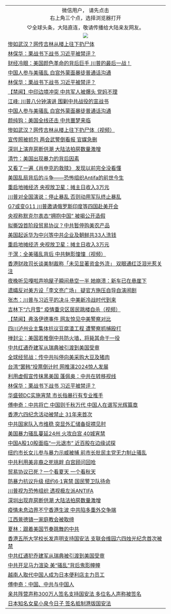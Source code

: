 
 <table>
    <tr>
    <td colspan="2" align="center">微信用户， 请先点击<br/>右上角三个点，选择浏览器打开</td>
  </tr>
  <tr>
<td colspan="2" align="center">
♡全球头条，大陆直连，敬请传播给大陆亲友网友。
 </td>
</tr>

 <tr>
    <td colspan="2" align=center><img src="https://cdn.jsdelivr.net/gh/gyoupiodf/im1/%E7%BD%91%E9%97%A8%E6%96%B0%E9%97%BB1.jpg"></td>
 </tr>
<tr><td colspan="2" align="left"><a href="https://d2ussvvbz02fvz.cloudfront.net/?name=c1179095&key=yxcfwotsahekrvct&from=gy1">惨如武汉？网传吉林从楼上往下扔尸体</a></td></tr>
<tr><td colspan="2" align="left"><a href="https://d2ussvvbz02fvz.cloudfront.net/?name=c1179016&key=yxcfwotsahekrvct&from=gy1">林保华：栗战书下战书 习近平被禁评？</a></td></tr>
<tr><td colspan="2" align="left"><a href="https://d2ussvvbz02fvz.cloudfront.net/?name=c1179075&key=yxcfwotsahekrvct&from=gy1">财经冷眼：美国颜色革命的背后巨手 川普的最后一战！</a></td></tr>
<tr><td colspan="2" align="left"><a href="https://d2ussvvbz02fvz.cloudfront.net/?name=c1179093&key=yxcfwotsahekrvct&from=gy1">中国人参与美骚乱 白宫外蒙面暴徒普通话沟通</a></td></tr>
<tr><td colspan="2" align="left"><a href="https://d2ussvvbz02fvz.cloudfront.net/?name=c1179040&key=yxcfwotsahekrvct&from=gy1">林保华：栗战书下战书  习近平被禁评？</a></td></tr>
<tr><td colspan="2" align="left"><a href="https://d2ussvvbz02fvz.cloudfront.net/?name=c1179101&key=yxcfwotsahekrvct&from=gy1">【禁闻】中印边境冲突 中共军人被爆头 党妈不理</a></td></tr>
<tr><td colspan="2" align="left"><a href="https://d2ussvvbz02fvz.cloudfront.net/?name=c1179073&key=yxcfwotsahekrvct&from=gy1">江峰: 川普八分钟演讲  围剿中共战役的宣战书</a></td></tr>
<tr><td colspan="2" align="left"><a href="https://d2ussvvbz02fvz.cloudfront.net/?name=c1179039&key=yxcfwotsahekrvct&from=gy1">中国人参与美骚乱  白宫外蒙面暴徒普通话沟通</a></td></tr>
<tr><td colspan="2" align="left"><a href="https://d2ussvvbz02fvz.cloudfront.net/?name=c1179043&key=yxcfwotsahekrvct&from=gy1">颜纯钩：美国全线还击 中共噩梦来临</a></td></tr>
<tr><td colspan="2" align="left"><a href="https://d2ussvvbz02fvz.cloudfront.net/?name=c1179058&key=yxcfwotsahekrvct&from=gy1">惨如武汉？网传吉林从楼上往下扔尸体（视频）</a></td></tr>
<tr><td colspan="2" align="left"><a href="https://d2ussvvbz02fvz.cloudfront.net/?name=c1179102&key=yxcfwotsahekrvct&from=gy1">宣传照被抓包 两会武警倒看报 官媒急删</a></td></tr>
<tr><td colspan="2" align="left"><a href="https://d2ussvvbz02fvz.cloudfront.net/?name=c1179086&key=yxcfwotsahekrvct&from=gy1">深圳上演弃房断供潮 大陆法拍房数量激增</a></td></tr>
<tr><td colspan="2" align="left"><a href="https://d2ussvvbz02fvz.cloudfront.net/?name=c1179118&key=yxcfwotsahekrvct&from=gy1">清竹：美国出现暴力的背后因素</a></td></tr>
<tr><td colspan="2" align="left"><a href="https://d2ussvvbz02fvz.cloudfront.net/?name=c1179059&key=yxcfwotsahekrvct&from=gy1">又看了一遍《肖申克的救赎》 发现以前完全没看懂</a></td></tr>
<tr><td colspan="2" align="left"><a href="https://d2ussvvbz02fvz.cloudfront.net/?name=c1179098&key=yxcfwotsahekrvct&from=gy1">美国乱局背后的斗争——恐怖组织Antifa的前世今生</a></td></tr>
<tr><td colspan="2" align="left"><a href="https://d2ussvvbz02fvz.cloudfront.net/?name=c1179092&key=yxcfwotsahekrvct&from=gy1">重启地摊经济 央视放卫星：摊主日收入3万元</a></td></tr>
<tr><td colspan="2" align="left"><a href="https://d2ussvvbz02fvz.cloudfront.net/?name=c1179119&key=yxcfwotsahekrvct&from=gy1">川普对全国演说：停止暴乱 否则动用军队终止暴乱</a></td></tr>
<tr><td colspan="2" align="left"><a href="https://d2ussvvbz02fvz.cloudfront.net/?name=c1179096&key=yxcfwotsahekrvct&from=gy1">G7或变G11 川普邀请俄罗斯印度等四国赴美开会</a></td></tr>
<tr><td colspan="2" align="left"><a href="https://d2ussvvbz02fvz.cloudfront.net/?name=c1179115&key=yxcfwotsahekrvct&from=gy1">央视称默克尔表态“拥抱中国” 被揭公开造假</a></td></tr>
<tr><td colspan="2" align="left"><a href="https://d2ussvvbz02fvz.cloudfront.net/?name=c1179116&key=yxcfwotsahekrvct&from=gy1">拟撕毁首阶段贸易协议？中共暂停购美农产品</a></td></tr>
<tr><td colspan="2" align="left"><a href="https://d2ussvvbz02fvz.cloudfront.net/?name=c1179051&key=yxcfwotsahekrvct&from=gy1">美国起诉华为中兴等中共企业及朝鲜共33人洗钱</a></td></tr>
<tr><td colspan="2" align="left"><a href="https://d2ussvvbz02fvz.cloudfront.net/?name=c1179057&key=yxcfwotsahekrvct&from=gy1">重启地摊经济 央视放卫星：摊主日收入3万元</a></td></tr>
<tr><td colspan="2" align="left"><a href="https://d2ussvvbz02fvz.cloudfront.net/?name=c1179003&key=yxcfwotsahekrvct&from=gy1">于溟：全美骚乱背后  中共魅影憧憧（视频）</a></td></tr>
<tr><td colspan="2" align="left"><a href="https://d2ussvvbz02fvz.cloudfront.net/?name=c1179022&key=yxcfwotsahekrvct&from=gy1">香港财政司长谈美制裁称「未见显著资金外流」 双眼通红泛泪光惹关注</a></td></tr>
<tr><td colspan="2" align="left"><a href="https://d2ussvvbz02fvz.cloudfront.net/?name=c1179062&key=yxcfwotsahekrvct&from=gy1">夜晚听见嘎啦声响屋子瞬间悬空一半 她崩溃：新车已在悬崖下</a></td></tr>
<tr><td colspan="2" align="left"><a href="https://d2ussvvbz02fvz.cloudfront.net/?name=c1179083&key=yxcfwotsahekrvct&from=gy1">遗孀反对美方设「李文亮广场」 疑官方施压自导自演闹剧</a></td></tr>
<tr><td colspan="2" align="left"><a href="https://d2ussvvbz02fvz.cloudfront.net/?name=c1179114&key=yxcfwotsahekrvct&from=gy1">张杰：川普与习近平的决斗  中美新冷战时代到来</a></td></tr>
<tr><td colspan="2" align="left"><a href="https://d2ussvvbz02fvz.cloudfront.net/?name=c1179042&key=yxcfwotsahekrvct&from=gy1">吉林下“六月雪”  疫情重灾区居民跳楼自杀（视频）</a></td></tr>
<tr><td colspan="2" align="left"><a href="https://d2ussvvbz02fvz.cloudfront.net/?name=c1179103&key=yxcfwotsahekrvct&from=gy1">【禁闻】弗洛伊德事件 网友惊见中美警察对比</a></td></tr>
<tr><td colspan="2" align="left"><a href="https://d2ussvvbz02fvz.cloudfront.net/?name=c1179107&key=yxcfwotsahekrvct&from=gy1">四川泸州业主集体抗议豆腐渣工程 遭警察抓捕殴打</a></td></tr>
<tr><td colspan="2" align="left"><a href="https://d2ussvvbz02fvz.cloudfront.net/?name=c1179056&key=yxcfwotsahekrvct&from=gy1">掸封尘：美国若推倒中共防火墙，将毙其命于一役</a></td></tr>
<tr><td colspan="2" align="left"><a href="https://d2ussvvbz02fvz.cloudfront.net/?name=c1179081&key=yxcfwotsahekrvct&from=gy1">中共红通乔建军从瑞典被引渡到美国受审</a></td></tr>
<tr><td colspan="2" align="left"><a href="https://d2ussvvbz02fvz.cloudfront.net/?name=c1179030&key=yxcfwotsahekrvct&from=gy1">全球经贸战：传中共叫停向美采购大豆及猪肉</a></td></tr>
<tr><td colspan="2" align="left"><a href="https://d2ussvvbz02fvz.cloudfront.net/?name=c1179071&key=yxcfwotsahekrvct&from=gy1">台湾“罢韩”投票倒计时 网推演2024惊人发展</a></td></tr>
<tr><td colspan="2" align="left"><a href="https://d2ussvvbz02fvz.cloudfront.net/?name=c1179091&key=yxcfwotsahekrvct&from=gy1">利用虚假宣传抹黑美国 蓬佩奥：中共在转移视线</a></td></tr>
<tr><td colspan="2" align="left"><a href="https://d2ussvvbz02fvz.cloudfront.net/?name=c1179135&key=yxcfwotsahekrvct&from=gy1">林保华：栗战书下战书 习近平被禁评？</a></td></tr>
<tr><td colspan="2" align="left"><a href="https://d2ussvvbz02fvz.cloudfront.net/?name=c1179105&key=yxcfwotsahekrvct&from=gy1">华盛顿DC实施宵禁 市长指暴行有专业推手</a></td></tr>
<tr><td colspan="2" align="left"><a href="https://d2ussvvbz02fvz.cloudfront.net/?name=c1179055&key=yxcfwotsahekrvct&from=gy1">傅申奇：中共将亡  中国则千秋万代  中国人在谱写光辉篇章</a></td></tr>
<tr><td colspan="2" align="left"><a href="https://d2ussvvbz02fvz.cloudfront.net/?name=c1179078&key=yxcfwotsahekrvct&from=gy1">香港六四纪念活动被禁止 31年来首次</a></td></tr>
<tr><td colspan="2" align="left"><a href="https://d2ussvvbz02fvz.cloudfront.net/?name=c1179028&key=yxcfwotsahekrvct&from=gy1">中共国家队入市维稳 突显外汇储备捉襟见肘</a></td></tr>
<tr><td colspan="2" align="left"><a href="https://d2ussvvbz02fvz.cloudfront.net/?name=c1179089&key=yxcfwotsahekrvct&from=gy1">美国暴力骚乱蔓延24州 火攻白宫 40城宵禁</a></td></tr>
<tr><td colspan="2" align="left"><a href="https://d2ussvvbz02fvz.cloudfront.net/?name=c1179088&key=yxcfwotsahekrvct&from=gy1">中国A股10股面临“一元退市” 近百股在边缘试探</a></td></tr>
<tr><td colspan="2" align="left"><a href="https://d2ussvvbz02fvz.cloudfront.net/?name=c1179090&key=yxcfwotsahekrvct&from=gy1">纽约市长女儿参与暴力示威被捕 前市长批民主党无力制止骚乱</a></td></tr>
<tr><td colspan="2" align="left"><a href="https://d2ussvvbz02fvz.cloudfront.net/?name=c1179025&key=yxcfwotsahekrvct&from=gy1">中共利用美非裔之死挑衅 白宫顾问回呛</a></td></tr>
<tr><td colspan="2" align="left"><a href="https://d2ussvvbz02fvz.cloudfront.net/?name=c1179076&key=yxcfwotsahekrvct&from=gy1">贸易协议已死？一个看夏天 一个看秋天</a></td></tr>
<tr><td colspan="2" align="left"><a href="https://d2ussvvbz02fvz.cloudfront.net/?name=c1179106&key=yxcfwotsahekrvct&from=gy1">防暴力抗议升级 纽约6·1宵禁 国民警卫队待命</a></td></tr>
<tr><td colspan="2" align="left"><a href="https://d2ussvvbz02fvz.cloudfront.net/?name=c1179094&key=yxcfwotsahekrvct&from=gy1">川普视为恐怖组织 透视极左派ANTIFA</a></td></tr>
<tr><td colspan="2" align="left"><a href="https://d2ussvvbz02fvz.cloudfront.net/?name=c1179053&key=yxcfwotsahekrvct&from=gy1">深圳出现弃房断供潮 大陆法拍房数量激增</a></td></tr>
<tr><td colspan="2" align="left"><a href="https://d2ussvvbz02fvz.cloudfront.net/?name=c1179010&key=yxcfwotsahekrvct&from=gy1">疫情未息边界不宁香港生波 中共陷多重外交争端</a></td></tr>
<tr><td colspan="2" align="left"><a href="https://d2ussvvbz02fvz.cloudfront.net/?name=c1179087&key=yxcfwotsahekrvct&from=gy1">江西景德镇一家庭教会被取缔</a></td></tr>
<tr><td colspan="2" align="left"><a href="https://d2ussvvbz02fvz.cloudfront.net/?name=c1179004&key=yxcfwotsahekrvct&from=gy1">夏林：跟着美国节奏跳舞的中共</a></td></tr>
<tr><td colspan="2" align="left"><a href="https://d2ussvvbz02fvz.cloudfront.net/?name=c1179065&key=yxcfwotsahekrvct&from=gy1">香港五所大学校长发声明支持国安法 支联会维园六四烛光纪念首次被禁</a></td></tr>
<tr><td colspan="2" align="left"><a href="https://d2ussvvbz02fvz.cloudfront.net/?name=c1179024&key=yxcfwotsahekrvct&from=gy1">中共红通犯乔建军从瑞典被引渡到美国受审</a></td></tr>
<tr><td colspan="2" align="left"><a href="https://d2ussvvbz02fvz.cloudfront.net/?name=c1179084&key=yxcfwotsahekrvct&from=gy1">中共开足马力渲染 美“骚乱”背后鬼影幢幢</a></td></tr>
<tr><td colspan="2" align="left"><a href="https://d2ussvvbz02fvz.cloudfront.net/?name=c1179120&key=yxcfwotsahekrvct&from=gy1">越南人取代中国人成为日本便利店主力员工</a></td></tr>
<tr><td colspan="2" align="left"><a href="https://d2ussvvbz02fvz.cloudfront.net/?name=c1179017&key=yxcfwotsahekrvct&from=gy1">傅申奇：中国、中共与中国人</a></td></tr>
<tr><td colspan="2" align="left"><a href="https://d2ussvvbz02fvz.cloudfront.net/?name=c1179077&key=yxcfwotsahekrvct&from=gy1">亲共阵营声称300万人签名支持国安法 多位名人声称被签名</a></td></tr>
<tr><td colspan="2" align="left"><a href="https://d2ussvvbz02fvz.cloudfront.net/?name=c1179036&key=yxcfwotsahekrvct&from=gy1">日本知名女星小泉今日子 签名抵制港版国安法</a></td></tr>

</table>
